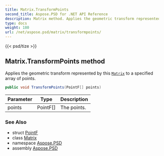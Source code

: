 ```yaml
---
title: Matrix.TransformPoints
second_title: Aspose.PSD for .NET API Reference
description: Matrix method. Applies the geometric transform represented by this Matrix to a specified array of points
type: docs
weight: 180
url: /net/aspose.psd/matrix/transformpoints/
---
```

{{< psd/tize >}}
## Matrix.TransformPoints method

Applies the geometric transform represented by this [`Matrix`](../) to a specified array of points.

```csharp
public void TransformPoints(PointF[] points)
```

| Parameter | Type | Description |
| --- | --- | --- |
| points | PointF[] | The points. |

### See Also

* struct [PointF](../../pointf/)
* class [Matrix](../)
* namespace [Aspose.PSD](../../../aspose.psd/)
* assembly [Aspose.PSD](../../../)



